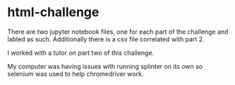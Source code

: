 # html-challenge
There are two jupyter notebook files, one for each part of the challenge and labled as such.
Additionally there is a csv file correlated with part 2.

I worked with a tutor on part two of this challenge.

My computer was having issues with running splinter on its own so selenium was used to help chromedriver work.
